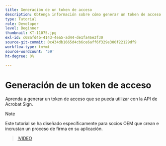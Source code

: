 ```yaml
---
title: Generación de un token de acceso
description: Obtenga información sobre cómo generar un token de acceso que se puede utilizar con la API de Acrobat Sign
type: Tutorial
role: Developer
level: Beginner
thumbnail: KT-11075.jpg
exl-id: c68afd4b-4143-4ea5-ad44-de1fa46e3f30
source-git-commit: 0c434db1665d4cb6ce6aff6f329e300f22129df9
workflow-type: tm+mt
source-wordcount: '59'
ht-degree: 0%

---
```


# Generación de un token de acceso

Aprenda a generar un token de acceso que se pueda utilizar con la API de Acrobat Sign.

>[!NOTE]
>
>Este tutorial se ha diseñado específicamente para socios OEM que crean e incrustan un proceso de firma en su aplicación.

>[!VIDEO](https://video.tv.adobe.com/v/347350?hidetitle=true)
